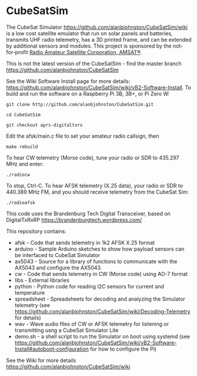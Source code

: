 # CubeSatSim

The CubeSat Simulator https://github.com/alanbjohnston/CubeSatSim/wiki is a low cost satellite emulator that run on solar panels and batteries, transmits UHF radio telemetry, has a 3D printed frame, and can be extended by additional sensors and modules.  This project is sponsored by the not-for-profit [Radio Amateur Satellite Corporation, AMSAT®](https://amsat.org).

This is not the latest version of the CubeSatSim - find the master branch https://github.com/alanbjohnston/CubeSatSim

See the Wiki Software Install page for more details: https://github.com/alanbjohnston/CubeSatSim/wiki/vB2-Software-Install. To build and run the software on a Raspberry Pi 3B, 3B+, or Pi Zero W:

`git clone http://github.com/alanbjohnston/CubeSatSim.git`

`cd CubeSatSim`

`git checkout aprs-digitaltxrx`

Edit the afsk/main.c file to set your amateur radio callsign, then 

`make rebuild`

To hear CW telemetry (Morse code), tune your radio or SDR to 435.297 MHz and enter:

`./radiocw`

To stop, Ctrl-C.  To hear AFSK telemetry (X.25 data), your radio or SDR to 440.389 MHz FM, and you should receive telemetry from the CubeSat Sim:

`./radioafsk`

This code uses the Brandenburg Tech Digital Transceiver, based on DigitalTxRxRP  https://brandenburgtech.wordpress.com/ 

This repository contains:
     
  - afsk - Code that sends telemetry in 1k2 AFSK X.25 format
 - arduino - Sample Arduino sketches to show how payload sensors can be interfaced to CubeSat Simulator
 - ax5043 - Source for a library of functions to communicate with the AX5043 and configure the AX5043.
 - cw - Code that sends telemetry in CW (Morse code) using AO-7 format
 - libs - External libraries
 - python - Python code for reading I2C sensors for current and temperature
 - spreadsheet - Spreadsheets for decoding and analyzing the Simulator telemetry (see https://github.com/alanbjohnston/CubeSatSim/wiki/Decoding-Telemetry for details)
 - wav - Wave audio files of CW or AFSK telemetry for listening or transmitting usng a CubeSat Simulator Lite
 - demo.sh - a shell script to run the Simulator on boot using systemd (see https://github.com/alanbjohnston/CubeSatSim/wiki/vB2-Software-Install#autoboot-configuration for how to configure the Pi)

See the Wiki for more details https://github.com/alanbjohnston/CubeSatSim/wiki
